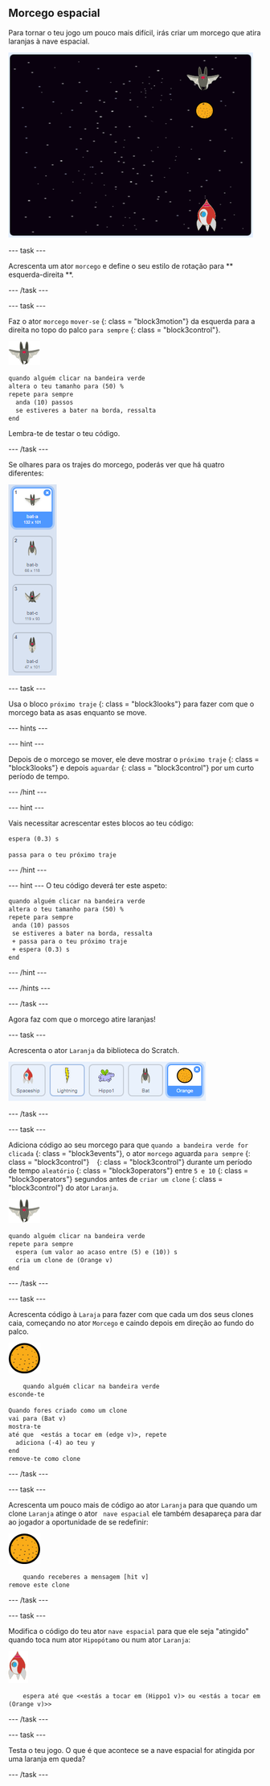 ## Morcego espacial

Para tornar o teu jogo um pouco mais difícil, irás criar um morcego que atira laranjas à nave espacial.

![um morcego a atirar uma laranja à nave espacial](images/bat-oranges.png)

\--- task \---

Acrescenta um ator ` morcego ` e define o seu estilo de rotação para ** esquerda-direita **.

\--- /task \---

\--- task \---

Faz o ator ` morcego ` ` mover-se ` {: class = "block3motion"} da esquerda para a direita no topo do palco ` para sempre ` {: class = "block3control"}.

![ator morcego](images/bat-sprite.png)

```blocks3
quando alguém clicar na bandeira verde
altera o teu tamanho para (50) %
repete para sempre 
  anda (10) passos
  se estiveres a bater na borda, ressalta
end
```

Lembra-te de testar o teu código.

\--- /task \---

Se olhares para os trajes do morcego, poderás ver que há quatro diferentes:

![captura de ecrã](images/invaders-bat-costume.png)

\--- task \---

Usa o bloco ` próximo traje ` {: class = "block3looks"} para fazer com que o morcego bata as asas enquanto se move.

\--- hints \---

\--- hint \---

Depois de o morcego se mover, ele deve mostrar o ` próximo traje ` {: class = "block3looks"} e depois ` aguardar ` {: class = "block3control"} por um curto período de tempo.

\--- /hint \---

\--- hint \---

Vais necessitar acrescentar estes blocos ao teu código:

```blocks3
espera (0.3) s

passa para o teu próximo traje
```

\--- /hint \---

\--- hint \--- O teu código deverá ter este aspeto:

```blocks3
quando alguém clicar na bandeira verde
altera o teu tamanho para (50) %
repete para sempre 
 anda (10) passos
 se estiveres a bater na borda, ressalta
 + passa para o teu próximo traje
 + espera (0.3) s
end
```

\--- /hint \---

\--- /hints \---

\--- /task \---

Agora faz com que o morcego atire laranjas!

\--- task \---

Acrescenta o ator ` Laranja ` da biblioteca do Scratch.

![captura de ecrã](images/invaders-orange.png)

\--- /task \---

\--- task \---

Adiciona código ao seu morcego para que ` quando a bandeira verde for clicada ` {: class = "block3events"}, o ator ` morcego ` aguarda ` para sempre ` {: class = "block3control"} ` ` {: class = "block3control"} durante um período de tempo ` aleatório ` {: class = "block3operators"} entre ` 5 e 10 ` {: class = "block3operators"} segundos antes de ` criar um clone ` {: class = "block3control"} do ator ` Laranja `.

![ator morcego](images/bat-sprite.png)

```blocks3
quando alguém clicar na bandeira verde
repete para sempre 
  espera (um valor ao acaso entre (5) e (10)) s
  cria um clone de (Orange v)
end
```

\--- /task \---

\--- task \---

Acrescenta código à ` Laraja ` para fazer com que cada um dos seus clones caia, começando no ator ` Morcego ` e caindo depois em direção ao fundo do palco.

![ator laranja](images/orange-sprite.png)

```blocks3
    quando alguém clicar na bandeira verde
esconde-te

Quando fores criado como um clone
vai para (Bat v)
mostra-te
até que  <estás a tocar em (edge v)>, repete 
  adiciona (-4) ao teu y
end
remove-te como clone
```

\--- /task \---

\--- task \---

Acrescenta um pouco mais de código ao ator ` Laranja ` para que quando um clone ` Laranja ` atinge o ator ` nave espacial` ele também desapareça para dar ao jogador a oportunidade de se redefinir:

![ator laranja](images/orange-sprite.png)

```blocks3
    quando receberes a mensagem [hit v]
remove este clone
```

\--- /task \---

\--- task \---

Modifica o código do teu ator ` nave espacial ` para que ele seja "atingido" quando toca num ator ` Hipopótamo ` ou num ator ` Laranja `:

![ator foguetão](images/rocket-sprite.png)

```blocks3
    espera até que <<estás a tocar em (Hippo1 v)> ou <estás a tocar em (Orange v)>>
```

\--- /task \---

\--- task \---

Testa o teu jogo. O que é que acontece se a nave espacial for atingida por uma laranja em queda?

\--- /task \---